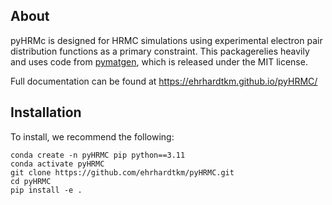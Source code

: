 About 
--- 
pyHRMc is designed for HRMC simulations using experimental electron pair distribution functions as a primary constraint. This packagerelies heavily and uses code from [pymatgen](https://pymatgen.org/), which is released under the MIT license.

Full documentation can be found at https://ehrhardtkm.github.io/pyHRMC/

Installation
 --- 
To install, we recommend the following: 
``` 
conda create -n pyHRMC pip python==3.11 
conda activate pyHRMC
git clone https://github.com/ehrhardtkm/pyHRMC.git
cd pyHRMC
pip install -e .
```


